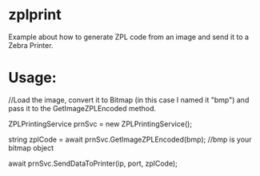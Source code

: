 # zplprint
Example about how to generate ZPL code from an image and send it to a Zebra Printer.

# Usage:
//Load the image, convert it to Bitmap (in this case I named it "bmp") and pass it to the GetImageZPLEncoded method.

ZPLPrintingService prnSvc = new ZPLPrintingService();

string zplCode = await prnSvc.GetImageZPLEncoded(bmp); //bmp is your bitmap object

await prnSvc.SendDataToPrinter(ip, port, zplCode);
